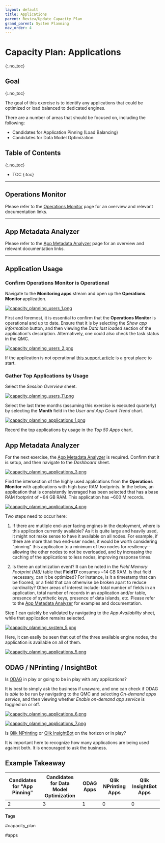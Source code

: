 ```yaml
---
layout: default
title: Applications
parent: Review/Update Capacity Plan
grand_parent: System Planning
nav_order: 4
---
```


# Capacity Plan: Applications <i class="fas fa-dolly-flatbed fa-xs" title="Shipped | Native Capability"></i>
{:.no_toc}

## Goal
{:.no_toc}

The goal of this exercise is to identify any applications that could be optimized or load balanced to dedicated engines.

There are a number of areas that should be focused on, including the following:

- Candidates for Application Pinning (Load Balancing)
- Candidates for Data Model Optimization

## Table of Contents
{:.no_toc}

* TOC
{:toc}

-------------------------

## Operations Monitor

Please refer to the [Operations Monitor](../../tooling/operations_monitor.md) page for an overview and relevant documentation links.

-------------------------

## App Metadata Analyzer

Please refer to the [App Metadata Analyzer](../../tooling/app_metadata_analyzer.md) page for an overview and relevant documentation links.

-------------------------

## Application Usage

### Confirm Operations Monitor is Operational

Navigate to the **Monitoring apps** stream and open up the **Operations Monitor** application.

[![capacity_planning_users_1.png](images/capacity_planning_users_1.png)](https://raw.githubusercontent.com/qs-admin-guide/qs-admin-guide/master/docs/system_planning/review_update_capacity_plan/images/capacity_planning_users_1.png)

First and foremost, it is essential to confirm that the **Operations Monitor** is operational and up to date. Ensure that it is by selecting the _Show app information_ button, and then viewing the _Data last loaded_ section of the application's description. Alternatively, one could also check the task status in the QMC.

[![capacity_planning_users_2.png](images/capacity_planning_licenses_0.png)](https://raw.githubusercontent.com/qs-admin-guide/qs-admin-guide/master/docs/system_planning/review_update_capacity_plan/images/capacity_planning_licenses_0.png)

If the application is not operational [this support article](https://support.qlik.com/articles/000024083) is a great place to start.

### Gather Top Applications by Usage

Select the _Session Overview_ sheet.

[![capacity_planning_users_11.png](images/capacity_planning_users_11.png)](https://raw.githubusercontent.com/qs-admin-guide/qs-admin-guide/master/docs/system_planning/review_update_capacity_plan/images/capacity_planning_users_11.png)

Select the last three months (assuming this exercise is executed quarterly) by selecting the **Month** field in the _User and App Count Trend_ chart.

[![capacity_planning_applications_1.png](images/capacity_planning_applications_1.png)](https://raw.githubusercontent.com/qs-admin-guide/qs-admin-guide/master/docs/system_planning/review_update_capacity_plan/images/capacity_planning_applications_1.png)

Record the top applications by usage in the _Top 50 Apps_ chart.

## App Metadata Analyzer

For the next exercise, the [App Metadata Analyzer](../../tooling/app_metadata_analyzer.md) is required. Confirm that it is setup, and then navigate to the _Dashboard_ sheet.

[![capacity_planning_applications_3.png](images/capacity_planning_applications_3.png)](https://raw.githubusercontent.com/qs-admin-guide/qs-admin-guide/master/docs/system_planning/review_update_capacity_plan/images/capacity_planning_applications_3.png)

Find the intersection of the highly used applications from the **Operations Monitor** with applications with high base RAM footprints. In the below, an application that is consistently leveraged has been selected that has a base RAM footprint of ~64 GB RAM. This application has ~600 M records.

[![capacity_planning_applications_4.png](images/capacity_planning_applications_4.png)](https://raw.githubusercontent.com/qs-admin-guide/qs-admin-guide/master/docs/system_planning/review_update_capacity_plan/images/capacity_planning_applications_4.png)

Two steps need to occur here:

1. If there are mutliple end-user facing engines in the deployment, where is this application currently available? As it is quite large and heavily used, it might not make sense to have it available on all nodes. For example, if there are more than two end-user nodes, it would be worth considering "pinning" this application to a minimum of two nodes for resiliency--allowing the other nodes to not be overloaded, and by increasing the caching of the applications to less nodes, improving response times.

2. Is there an optimization event? It can be noted in the _Field Memory Footprint (MB)_ table that **Field17** consumes ~14 GB RAM. Is that field necessary, can it be optimized? For instance, is it a timestamp that can be floored, or a field that can otherwise be broken apart to reduce cardinality? Other areas of interest include: total number of fields in an application, total number of records in an application and/or table, presence of synthetic keys, presence of data islands, etc. Please refer to the [App Metadata Analyzer](../../tooling/app_metadata_analyzer.md) for examples and documentation.

Step 1 can quickly be validated by navigating to the _App Availability_ sheet, while that application remains selected.

[![capacity_planning_system_5.png](images/capacity_planning_system_5.png)](https://raw.githubusercontent.com/qs-admin-guide/qs-admin-guide/master/docs/system_planning/review_update_capacity_plan/images/capacity_planning_system_5.png)

Here, it can easily be seen that out of the three available engine nodes, the application is available on all of them.

[![capacity_planning_applications_5.png](images/capacity_planning_applications_5.png)](https://raw.githubusercontent.com/qs-admin-guide/qs-admin-guide/master/docs/system_planning/review_update_capacity_plan/images/capacity_planning_applications_5.png)

## ODAG / NPrinting / InsightBot

Is [ODAG](https://help.qlik.com/en-US/sense/Subsystems/Hub/Content/Sense_Hub/DataSource/Manage-big-data.htm) in play or going to be in play with any applications?

It is best to simply ask the business if unaware, and one can check if ODAG is _able_ to be run by navigating to the QMC and selecting _On-demand apps service_, and then viewing whether _Enable on-demand app service_ is toggled on or off.

[![capacity_planning_applications_6.png](images/capacity_planning_applications_6.png)](https://raw.githubusercontent.com/qs-admin-guide/qs-admin-guide/master/docs/system_planning/review_update_capacity_plan/images/capacity_planning_applications_6.png)

[![capacity_planning_applications_7.png](images/capacity_planning_applications_7.png)](https://raw.githubusercontent.com/qs-admin-guide/qs-admin-guide/master/docs/system_planning/review_update_capacity_plan/images/capacity_planning_applications_7.png)

Is [Qlik NPrinting](https://help.qlik.com/en-US/nprinting/Content/NPrinting/Introduction/Introduction.htm) or [Qlik InsightBot](https://help.qlik.com/en-US/insight-bot/Content/QlikInsightBot/Home.htm) on the horizon or in play?

It is important here to recognize how many applications are being used against both. It is encouraged to ask the business.

## Example Takeaway

| Candidates for "App Pinning" | Candidates for Data Model Optimization | ODAG Apps | Qlik NPrinting Apps | Qlik InsightBot Apps |
|------------------------------|----------------------------------------|-----------|---------------------|----------------------|
| 2                            | 3                                      | 1         | 0                   | 0                    |

**Tags**

#capacity_plan

#apps

&nbsp;
